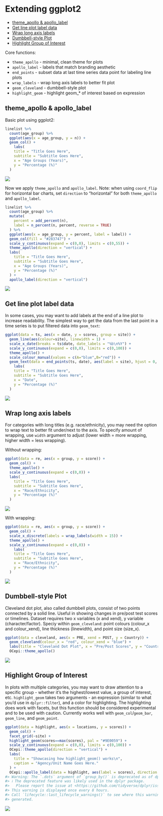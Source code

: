 Extending ggplot2
================

- [theme_apollo & apollo_label](#theme_apollo--apollo_label)
- [Get line plot label data](#get-line-plot-label-data)
- [Wrap long axis labels](#wrap-long-axis-labels)
- [Dumbbell-style Plot](#dumbbell-style-plot)
- [Highlight Group of Interest](#highlight-group-of-interest)

Core functions:

- `theme_apollo` - minimal, clean theme for plots
- `apollo_label` - labels that match branding aesthetic
- `end_points` - subset data at last time series data point for labeling
  line plots
- `wrap_labels` - wrap long axis labels to better fit plot
- `geom_cleveland` - dumbbell-style plot
- `highlight_geom` - highlight geom\_\* of interest based on expression

## theme_apollo & apollo_label

Basic plot using ggplot2:

``` r
linelist %>%
  count(age_group) %>%
  ggplot(aes(x = age_group, y = n)) +
  geom_col() +
    labs(
    title = "Title Goes Here",
    subtitle = "Subtitle Goes Here",
    x = "Age Groups (Years)",
    y = "Percentage (%)"
  )
```

![](figures/vignette-boring-plot-1.png)<!-- -->

Now we apply `theme_apollo` and `apollo_label`. Note: when using
`coord_flip` for horizontal bar charts, set `direction` to “horizontal”
for both `theme_apollo` and `apollo_label`.

``` r
linelist %>%
  count(age_group) %>%
  mutate(
    percent = add_percent(n),
    label = n_percent(n, percent, reverse = TRUE)
  ) %>%
  ggplot(aes(x = age_group, y = percent, label = label)) +
  geom_col(fill = "#283747") +
  scale_y_continuous(expand = c(0,0), limits = c(0,55)) +
  theme_apollo(direction = "vertical") +
  labs(
    title = "Title Goes Here",
    subtitle = "Subtitle Goes Here",
    x = "Age Groups (Years)",
    y = "Percentage (%)"
  ) +
  apollo_label(direction = "vertical")
```

![](figures/vignette-nice-plot-1.png)<!-- -->

## Get line plot label data

In some cases, you may want to add labels at the end of a line plot to
increase readability. The simplest way to get the data from the last
point in a time series is to put filtered data into `geom_text`:

``` r
ggplot(data = ts, aes(x = date, y = scores, group = site)) +
  geom_line(aes(colour=site), linewidth = 1) +
  scale_x_date(breaks = ts$date, date_labels = "%b\n%Y") +
  scale_y_continuous(expand = c(0,0), limits = c(0,100)) +
  theme_apollo() +
  scale_colour_manual(values = c(A="blue",B="red")) +
  geom_text(data = end_points(ts, date), aes(label = site), hjust = 0, size = 5.5) +
    labs(
    title = "Title Goes Here",
    subtitle = "Subtitle Goes Here",
    x = "Date",
    y = "Percentage (%)"
  )
```

![](figures/vignette-end-points-1.png)<!-- -->

## Wrap long axis labels

For categories with long titles (e.g. race/ethnicity), you may need the
option to wrap text to better fit under/next to the axis. To specify
amount of wrapping, use `width` argument to adjust (lower width = more
wrapping, higher width = less wrapping).

Without wrapping:

``` r
ggplot(data = re, aes(x = group, y = score)) +
  geom_col() +
  theme_apollo() +
  scale_y_continuous(expand = c(0,0)) +
  labs(
    title = "Title Goes Here",
    subtitle = "Subtitle Goes Here",
    x = "Race/Ethnicity",
    y = "Percentage (%)"
  )
```

![](figures/vignette-no-wrap-1.png)<!-- -->

With wrapping:

``` r
ggplot(data = re, aes(x = group, y = score)) +
  geom_col() +
  scale_x_discrete(labels = wrap_labels(width = 15)) +
  theme_apollo() +
  scale_y_continuous(expand = c(0,0)) +
    labs(
    title = "Title Goes Here",
    subtitle = "Subtitle Goes Here",
    x = "Race/Ethnicity",
    y = "Percentage (%)"
  )
```

![](figures/vignette-wrap-label-1.png)<!-- -->

## Dumbbell-style Plot

Cleveland dot plot, also called dumbbell plots, consist of two points
connected by a solid line. Useful in showing changes in pre/post test
scores or timelines. Dataset requires two x variables (x and xend), y
variable (character/factor). Speciy within `geom_cleveland`: point
colours (colour_x and colour_xend), line thickness (linewidth), and
point size (size_x).

``` r
ggplot(data = cleveland, aes(x = PRE, xend = POST, y = Country)) +
  geom_cleveland(colour_x = "red", colour_xend = "blue") +
  labs(title = "Cleveland Dot Plot", x = "Pre/Post Scores", y = "Country") +
  OCepi::theme_apollo()
```

![](figures/vignette-cleveland-1.png)<!-- -->

## Highlight Group of Interest

In plots with multiple categories, you may want to draw attention to a
specific group - whether it’s the highest/lowest value, a group of
interest, etc. `highlight_geom` takes two arguments - an expression
(similar to what you’d use in `dplyr::filter`), and a color for
highlighting. The highlighting does work with facets, but this function
should be considered experimental and to be used with caution. Currently
works well with `geom_col`/`geom_bar`, `geom_line`, and `geom_point`.

``` r
ggplot(data = highlight, aes(x = locations, y = scores)) +
  geom_col() +
  facet_grid(~site) +
  highlight_geom(scores==max(scores), pal = "#9E0059") +
  scale_y_continuous(expand = c(0,0), limits = c(0,100)) +
  OCepi::theme_apollo(direction = "vertical") +
  labs(
    title = "Showcasing how highlight_geom() works\n",
    caption = "Agency/Unit Name Goes Here."
  ) +
  OCepi::apollo_label(data = highlight, aes(label = scores), direction = "vertical")
#> Warning: The `.dots` argument of `group_by()` is deprecated as of dplyr 1.0.0.
#> ℹ The deprecated feature was likely used in the dplyr package.
#>   Please report the issue at <https://github.com/tidyverse/dplyr/issues>.
#> This warning is displayed once every 8 hours.
#> Call `lifecycle::last_lifecycle_warnings()` to see where this warning was
#> generated.
```

![](figures/vignette-highlight-1.png)<!-- -->

